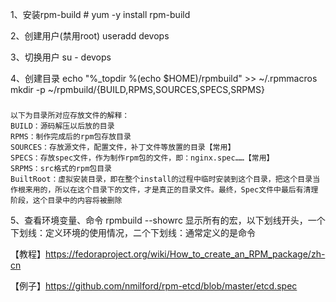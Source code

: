 
1、安装rpm-build
\# yum -y install rpm-build

2、创建用户(禁用root)
useradd devops

3、切换用户
 su - devops
 
4、创建目录
echo "%_topdir %(echo $HOME)/rpmbuild" >>  ~/.rpmmacros
mkdir -p ~/rpmbuild/{BUILD,RPMS,SOURCES,SPECS,SRPMS}
##### 
    以下为目录所对应存放文件的解释：
    BUILD：源码解压以后放的目录
    RPMS：制作完成后的rpm包存放目录
    SOURCES：存放源文件，配置文件，补丁文件等放置的目录【常用】
    SPECS：存放spec文件，作为制作rpm包的文件，即：nginx.spec……【常用】
    SRPMS：src格式的rpm包目录
    BuiltRoot：虚拟安装目录，即在整个install的过程中临时安装到这个目录，把这个目录当作根来用的，所以在这个目录下的文件，才是真正的目录文件。最终，Spec文件中最后有清理阶段，这个目录中的内容将被删除
5、查看环境变量、命令
rpmbuild --showrc 显示所有的宏，以下划线开头，一个下划线：定义环境的使用情况，二个下划线：通常定义的是命令


【教程】https://fedoraproject.org/wiki/How_to_create_an_RPM_package/zh-cn

【例子】https://github.com/nmilford/rpm-etcd/blob/master/etcd.spec